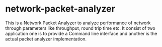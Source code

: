 # network-packet-analyzer
This is a Network Packet Analyzer to analyze performance of network through parameters like throughput, round trip time etc. It consist of two application one is to provide a Command line interface and another is the actual packet analyzer implementation.
